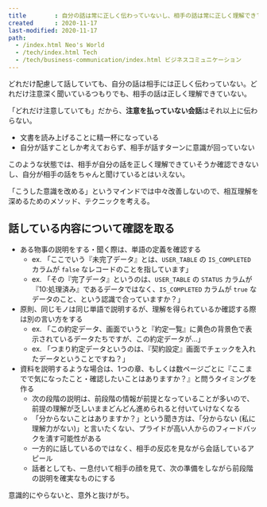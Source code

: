 ```yaml
---
title        : 自分の話は常に正しく伝わっていないし、相手の話は常に正しく理解できていない
created      : 2020-11-17
last-modified: 2020-11-17
path:
  - /index.html Neo's World
  - /tech/index.html Tech
  - /tech/business-communication/index.html ビジネスコミュニケーション
---
```


どれだけ配慮して話していても、自分の話は相手には正しく伝わっていない。どれだけ注意深く聞いているつもりでも、相手の話は正しく理解できていない。

「どれだけ注意していても」だから、**注意を払っていない会話**はそれ以上に伝わらない。

- 文書を読み上げることに精一杯になっている
- 自分が話すことしか考えておらず、相手が話すターンに意識が回っていない

このような状態では、相手が自分の話を正しく理解できていそうか確認できないし、自分が相手の話をちゃんと聞けているとはいえない。

「こうした意識を改める」というマインドでは中々改善しないので、相互理解を深めるためのメソッド、テクニックを考える。


## 話している内容について確認を取る

- ある物事の説明をする・聞く際は、単語の定義を確認する
  - ex. 「ここでいう『未完了データ』とは、`USER_TABLE` の `IS_COMPLETED` カラムが `false` なレコードのことを指しています」
  - ex. 「その『完了データ』というのは、`USER_TABLE` の `STATUS` カラムが『10:処理済み』であるデータではなく、`IS_COMPLETED` カラムが `true` なデータのこと、という認識で合っていますか？」
- 原則、同じモノは同じ単語で説明するが、理解を得られているか確認する際は別の言い方をする
  - ex. 「この約定データ、画面でいうと『約定一覧』に黄色の背景色で表示されているデータたちですが、この約定データが…」
  - ex. 「つまり約定データというのは、『契約設定』画面でチェックを入れたデータということですね？」
- 資料を説明するような場合は、1つの章、もしくは数ページごとに『ここまでで気になったこと・確認したいことはありますか？』と問うタイミングを作る
  - 次の段階の説明は、前段階の情報が前提となっていることが多いので、前提の理解が乏しいままどんどん進められると付いていけなくなる
  - 「分からないことはありますか？」という聞き方は、「分からない (私に理解力がない)」と言いたくない、プライドが高い人からのフィードバックを潰す可能性がある
  - 一方的に話しているのではなく、相手の反応を見ながら会話しているアピール
  - 話者としても、一息付いて相手の顔を見て、次の準備をしながら前段階の説明を確実なものにする

意識的にやらないと、意外と抜けがち。
